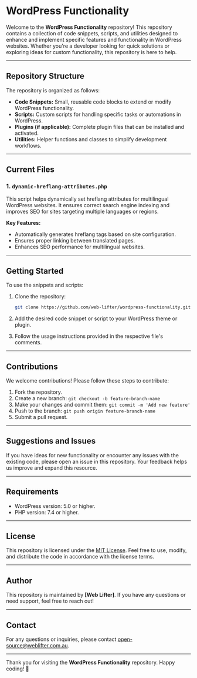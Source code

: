 # WordPress Functionality

Welcome to the **WordPress Functionality** repository! This repository contains a collection of code snippets, scripts, and utilities designed to enhance and implement specific features and functionality in WordPress websites. Whether you're a developer looking for quick solutions or exploring ideas for custom functionality, this repository is here to help.

---

## Repository Structure

The repository is organized as follows:

- **Code Snippets:** Small, reusable code blocks to extend or modify WordPress functionality.
- **Scripts:** Custom scripts for handling specific tasks or automations in WordPress.
- **Plugins (if applicable):** Complete plugin files that can be installed and activated.
- **Utilities:** Helper functions and classes to simplify development workflows.

---

## Current Files

### 1. `dynamic-hreflang-attributes.php`
This script helps dynamically set hreflang attributes for multilingual WordPress websites. It ensures correct search engine indexing and improves SEO for sites targeting multiple languages or regions.

**Key Features:**
- Automatically generates hreflang tags based on site configuration.
- Ensures proper linking between translated pages.
- Enhances SEO performance for multilingual websites.

---

## Getting Started

To use the snippets and scripts:

1. Clone the repository:
   ```bash
   git clone https://github.com/web-lifter/wordpress-functionality.git
   ```

2. Add the desired code snippet or script to your WordPress theme or plugin.

3. Follow the usage instructions provided in the respective file's comments.

---

## Contributions

We welcome contributions! Please follow these steps to contribute:

1. Fork the repository.
2. Create a new branch: `git checkout -b feature-branch-name`
3. Make your changes and commit them: `git commit -m 'Add new feature'`
4. Push to the branch: `git push origin feature-branch-name`
5. Submit a pull request.

---

## Suggestions and Issues

If you have ideas for new functionality or encounter any issues with the existing code, please open an issue in this repository. Your feedback helps us improve and expand this resource.

---

## Requirements

- WordPress version: 5.0 or higher.
- PHP version: 7.4 or higher.

---

## License

This repository is licensed under the [MIT License](LICENSE). Feel free to use, modify, and distribute the code in accordance with the license terms.

---

## Author

This repository is maintained by **[Web Lifter]**. If you have any questions or need support, feel free to reach out!

---

## Contact

For any questions or inquiries, please contact [open-source@weblifter.com.au](mailto:open-source@weblifter.com.au).

---

Thank you for visiting the **WordPress Functionality** repository. Happy coding! 🎉



